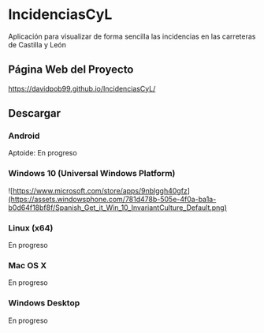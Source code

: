 # IncidenciasCyL
Aplicación para visualizar de forma sencilla las incidencias en las carreteras de Castilla y León
## Página Web del Proyecto
https://davidpob99.github.io/IncidenciasCyL/
## Descargar
### Android
Aptoide: En progreso
### Windows 10 (Universal Windows Platform)
![https://www.microsoft.com/store/apps/9nblggh40gfz](https://assets.windowsphone.com/781d478b-505e-4f0a-ba1a-b0d64f18bf8f/Spanish_Get_it_Win_10_InvariantCulture_Default.png)
### Linux (x64)
En progreso
### Mac OS X
En progreso
### Windows Desktop
En progreso
